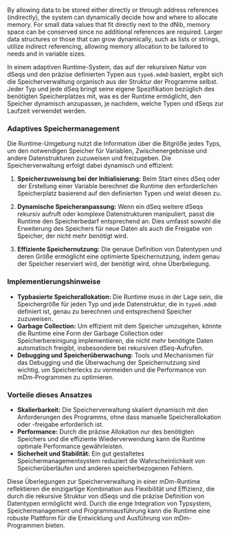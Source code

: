 By allowing data to be stored either directly or through address references (indirectly), the system can dynamically decide how and where to allocate memory. For small data values that fit directly next to the dNib, memory space can be conserved since no additional references are required. Larger data structures or those that can grow dynamically, such as lists or strings, utilize indirect referencing, allowing memory allocation to be tailored to needs and in variable sizes.

In einem adaptiven Runtime-System, das auf der rekursiven Natur von dSeqs und den präzise definierten Typen aus `type6.mdmD` basiert, ergibt sich die Speicherverwaltung organisch aus der Struktur der Programme selbst. Jeder Typ und jede dSeq bringt seine eigene Spezifikation bezüglich des benötigten Speicherplatzes mit, was es der Runtime ermöglicht, den Speicher dynamisch anzupassen, je nachdem, welche Typen und dSeqs zur Laufzeit verwendet werden.

### Adaptives Speichermanagement

Die Runtime-Umgebung nutzt die Information über die Bitgröße jedes Typs, um den notwendigen Speicher für Variablen, Zwischenergebnisse und andere Datenstrukturen zuzuweisen und freizugeben. Die Speicherverwaltung erfolgt dabei dynamisch und effizient:

1. **Speicherzuweisung bei der Initialisierung:** Beim Start eines dSeq oder der Erstellung einer Variable berechnet die Runtime den erforderlichen Speicherplatz basierend auf den definierten Typen und weist diesen zu.

2. **Dynamische Speicheranpassung:** Wenn ein dSeq weitere dSeqs rekursiv aufruft oder komplexe Datenstrukturen manipuliert, passt die Runtime den Speicherbedarf entsprechend an. Dies umfasst sowohl die Erweiterung des Speichers für neue Daten als auch die Freigabe von Speicher, der nicht mehr benötigt wird.

3. **Effiziente Speichernutzung:** Die genaue Definition von Datentypen und deren Größe ermöglicht eine optimierte Speichernutzung, indem genau der Speicher reserviert wird, der benötigt wird, ohne Überbelegung.

### Implementierungshinweise

- **Typbasierte Speicherallokation:** Die Runtime muss in der Lage sein, die Speichergröße für jeden Typ und jede Datenstruktur, die in `type6.mdmD` definiert ist, genau zu berechnen und entsprechend Speicher zuzuweisen.
- **Garbage Collection:** Um effizient mit dem Speicher umzugehen, könnte die Runtime eine Form der Garbage Collection oder Speicherbereinigung implementieren, die nicht mehr benötigte Daten automatisch freigibt, insbesondere bei rekursiven dSeq-Aufrufen.
- **Debugging und Speicherüberwachung:** Tools und Mechanismen für das Debugging und die Überwachung der Speichernutzung sind wichtig, um Speicherlecks zu vermeiden und die Performance von mDm-Programmen zu optimieren.

### Vorteile dieses Ansatzes

- **Skalierbarkeit:** Die Speicherverwaltung skaliert dynamisch mit den Anforderungen des Programms, ohne dass manuelle Speicherallokation oder -freigabe erforderlich ist.
- **Performance:** Durch die präzise Allokation nur des benötigten Speichers und die effiziente Wiederverwendung kann die Runtime optimale Performance gewährleisten.
- **Sicherheit und Stabilität:** Ein gut gestaltetes Speichermanagementsystem reduziert die Wahrscheinlichkeit von Speicherüberläufen und anderen speicherbezogenen Fehlern.

Diese Überlegungen zur Speicherverwaltung in einer mDm-Runtime reflektieren die einzigartige Kombination aus Flexibilität und Effizienz, die durch die rekursive Struktur von dSeqs und die präzise Definition von Datentypen ermöglicht wird. Durch die enge Integration von Typsystem, Speichermanagement und Programmausführung kann die Runtime eine robuste Plattform für die Entwicklung und Ausführung von mDm-Programmen bieten.